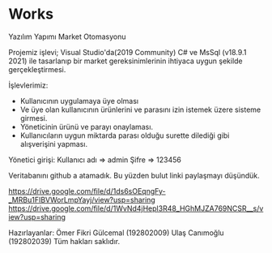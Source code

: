 # Works
Yazılım Yapımı Market Otomasyonu

  Projemiz işlevi; Visual Studio'da(2019 Community) C# ve MsSql (v18.9.1 2021) ile tasarlanıp
bir market gereksinimlerinin ihtiyaca uygun şekilde gerçekleştirmesi.


İşlevlerimiz: 
- Kullanıcının uygulamaya üye olması
- Ve üye olan kullanıcının ürünlerini ve parasını izin istemek üzere sisteme girmesi.
- Yöneticinin ürünü ve parayı onaylaması.
- Kullanıcıların uygun miktarda parası olduğu surette dilediği gibi alışverişini yapması.

Yönetici girişi:
	Kullanıcı adı => admin 
	Şifre => 123456

Veritabanını github a atamadık. Bu yüzden bulut linki paylaşmayı düşündük.

https://drive.google.com/file/d/1ds6sOEqngFy-_MRBu1FIBVWorLmpYayj/view?usp=sharing
https://drive.google.com/file/d/1WvNd4jHepl3R48_HGhMJZA769NCSR__s/view?usp=sharing


Hazırlayanlar: 
	Ömer Fikri Gülcemal (192802009)
	Ulaş Canımoğlu (192802039)
Tüm hakları saklıdır.
